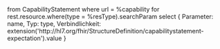 <fql>
from
    CapabilityStatement
where
    url = %capability
for rest.resource.where(type = %resType).searchParam
select
{
     Parameter: name,
     Typ: type,
     Verbindlichkeit: extension('http://hl7.org/fhir/StructureDefinition/capabilitystatement-expectation').value
}
</fql>